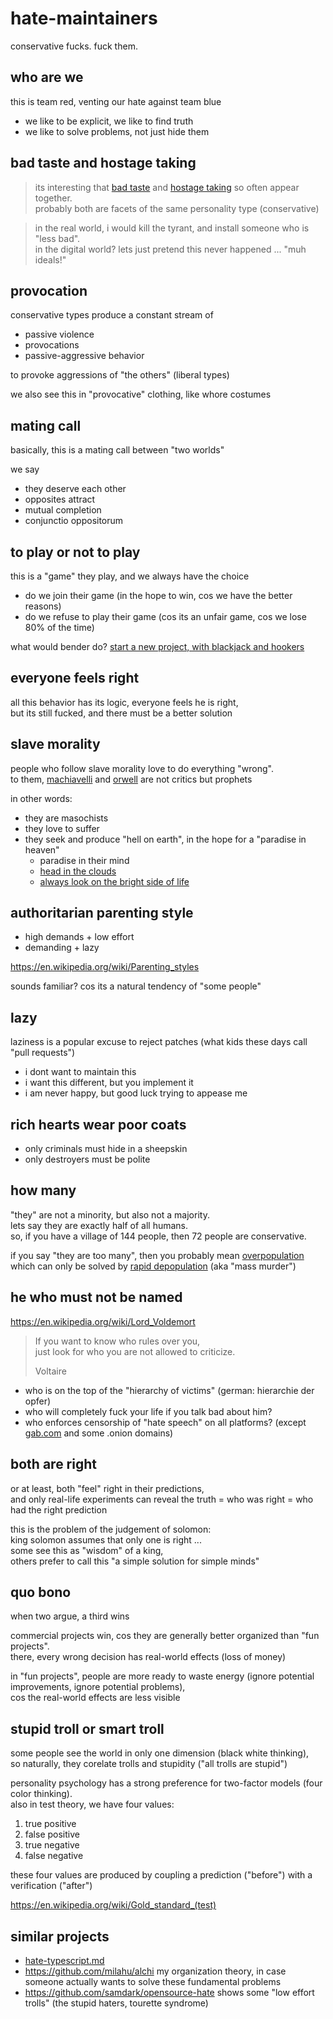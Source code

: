 # hate-maintainers
conservative fucks. fuck them.

## who are we

this is team red, venting our hate against team blue

* we like to be explicit, we like to find truth
* we like to solve problems, not just hide them

## bad taste and hostage taking

> its interesting that [bad taste](https://neilonsoftware.com/difficult-people-on-software-projects/developers/the-incompetent/) and [hostage taking](https://neilonsoftware.com/difficult-people-on-software-projects/developers/the-hostage-taker/) so often appear together.  
> probably both are facets of the same personality type (conservative)

> in the real world, i would kill the tyrant, and install someone who is "less bad".  
> in the digital world? lets just pretend this never happened ... "muh ideals!"

## provocation

conservative types produce a constant stream of

* passive violence
* provocations
* passive-aggressive behavior

to provoke aggressions of "the others" (liberal types)

we also see this in "provocative" clothing, like whore costumes

## mating call

basically, this is a mating call between "two worlds"

we say

* they deserve each other
* opposites attract
* mutual completion
* conjunctio oppositorum

## to play or not to play

this is a "game" they play, and we always have the choice

* do we join their game (in the hope to win, cos we have the better reasons)
* do we refuse to play their game (cos its an unfair game, cos we lose 80% of the time)

what would bender do? [start a new project, with blackjack and hookers](https://www.youtube.com/watch?v=-94qrgxH35M#title=Bender%20-%20Blackjack%20and%20Hookers)

## everyone feels right

all this behavior has its logic, everyone feels he is right,  
but its still fucked, and there must be a better solution

## slave morality

people who follow slave morality love to do everything "wrong".  
to them, [machiavelli](https://en.wikipedia.org/wiki/Niccol%C3%B2_Machiavelli) and [orwell](https://en.wikipedia.org/wiki/George_Orwell) are not critics but prophets

in other words:

* they are masochists
* they love to suffer
* they seek and produce "hell on earth", in the hope for a "paradise in heaven"
  * paradise in their mind
  * [head in the clouds](https://www.youtube.com/watch?v=qysk6IgeFmQ#title=slade%20-%20far%20far%20away%201975)
  * [always look on the bright side of life](https://www.youtube.com/watch?v=jHPOzQzk9Qo)

## authoritarian parenting style

* high demands + low effort
* demanding + lazy

https://en.wikipedia.org/wiki/Parenting_styles

sounds familiar? cos its a natural tendency of "some people"

## lazy

laziness is a popular excuse to reject patches (what kids these days call "pull requests")

* i dont want to maintain this
* i want this different, but you implement it
* i am never happy, but good luck trying to appease me

## rich hearts wear poor coats

* only criminals must hide in a sheepskin
* only destroyers must be polite

## how many

"they" are not a minority, but also not a majority.  
lets say they are exactly half of all humans.  
so, if you have a village of 144 people, then 72 people are conservative.

if you say "they are too many", then you probably mean [overpopulation](https://www.youtube.com/watch?v=WC5z4LV7dCY#title=A%20Perfect%20Circle%20-%20Let's%20Have%20A%20War)
which can only be solved by [rapid depopulation](https://www.youtube.com/watch?v=HGG0Nq3BwqQ#title=Delete%20The%20Garbage.%20World%20Cure.%20RD9%20Virus.%20The%20Brothers%20Grimsby%202016) (aka "mass murder")

## he who must not be named

https://en.wikipedia.org/wiki/Lord_Voldemort

> If you want to know who rules over you,  
> just look for who you are not allowed to criticize.
>
> Voltaire

* who is on the top of the "hierarchy of victims" (german: hierarchie der opfer)
* who will completely fuck your life if you talk bad about him?
* who enforces censorship of "hate speech" on all platforms? (except [gab.com](https://news.gab.com/2021/12/02/gab-is-not-for-sale/) and some .onion domains)

## both are right

or at least, both "feel" right in their predictions,  
and only real-life experiments can reveal the truth = who was right = who had the right prediction

this is the problem of the judgement of solomon:  
king solomon assumes that only one is right ...  
some see this as "wisdom" of a king,  
others prefer to call this "a simple solution for simple minds"

## quo bono

when two argue, a third wins

commercial projects win, cos they are generally better organized than "fun projects".  
there, every wrong decision has real-world effects (loss of money)

in "fun projects", people are more ready to waste energy (ignore potential improvements, ignore potential problems),  
cos the real-world effects are less visible

## stupid troll or smart troll

some people see the world in only one dimension (black white thinking),  
so naturally, they corelate trolls and stupidity ("all trolls are stupid")

personality psychology has a strong preference for two-factor models (four color thinking).  
also in test theory, we have four values:

1. true positive
2. false positive
3. true negative
4. false negative

these four values are produced by coupling a prediction ("before") with a verification ("after")

https://en.wikipedia.org/wiki/Gold_standard_(test)

## similar projects

* [hate-typescript.md](https://gist.github.com/amcdnl/b52e9dd11850eeb8de8f#file-hate-typescript-md)
* https://github.com/milahu/alchi my organization theory, in case someone actually wants to solve these fundamental problems
* https://github.com/samdark/opensource-hate shows some "low effort trolls" (the stupid haters, tourette syndrome)
